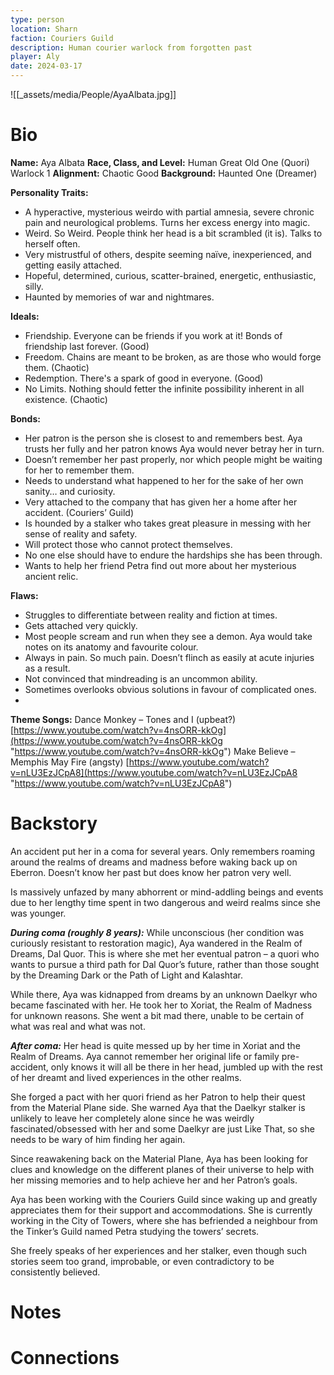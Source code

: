 ```yaml
---
type: person
location: Sharn
faction: Couriers Guild
description: Human courier warlock from forgotten past
player: Aly
date: 2024-03-17
---
```

![[_assets/media/People/AyaAlbata.jpg]]
# Bio
**Name:** Aya Albata 
**Race, Class, and Level:** Human Great Old One (Quori) Warlock 1 
**Alignment:** Chaotic Good 
**Background:** Haunted One (Dreamer) 

**Personality Traits:**
- A hyperactive, mysterious weirdo with partial amnesia, severe chronic pain and neurological problems. Turns her excess energy into magic.
- Weird. So Weird. People think her head is a bit scrambled (it is). Talks to herself often.
- Very mistrustful of others, despite seeming naïve, inexperienced, and getting easily attached.
- Hopeful, determined, curious, scatter-brained, energetic, enthusiastic, silly.
- Haunted by memories of war and nightmares.

**Ideals:**
- Friendship. Everyone can be friends if you work at it! Bonds of friendship last forever. (Good)
- Freedom. Chains are meant to be broken, as are those who would forge them. (Chaotic)
- Redemption. There's a spark of good in everyone. (Good)
- No Limits. Nothing should fetter the infinite possibility inherent in all existence. (Chaotic)

**Bonds:**
- Her patron is the person she is closest to and remembers best. Aya trusts her fully and her patron knows Aya would never betray her in turn.
- Doesn’t remember her past properly, nor which people might be waiting for her to remember them.
- Needs to understand what happened to her for the sake of her own sanity… and curiosity.
- Very attached to the company that has given her a home after her accident. (Couriers’ Guild)
- Is hounded by a stalker who takes great pleasure in messing with her sense of reality and safety.
- Will protect those who cannot protect themselves.
- No one else should have to endure the hardships she has been through.
- Wants to help her friend Petra find out more about her mysterious ancient relic.

**Flaws:**
- Struggles to differentiate between reality and fiction at times.
- Gets attached very quickly.
- Most people scream and run when they see a demon. Aya would take notes on its anatomy and favourite colour.
- Always in pain. So much pain. Doesn’t flinch as easily at acute injuries as a result.
- Not convinced that mindreading is an uncommon ability.
- Sometimes overlooks obvious solutions in favour of complicated ones.
- 
**Theme Songs:** 
Dance Monkey – Tones and I (upbeat?) [https://www.youtube.com/watch?v=4nsORR-kkOg](https://www.youtube.com/watch?v=4nsORR-kkOg "https://www.youtube.com/watch?v=4nsORR-kkOg") 
Make Believe – Memphis May Fire (angsty) [https://www.youtube.com/watch?v=nLU3EzJCpA8](https://www.youtube.com/watch?v=nLU3EzJCpA8 "https://www.youtube.com/watch?v=nLU3EzJCpA8") 
# Backstory
An accident put her in a coma for several years. Only remembers roaming around the realms of dreams and madness before waking back up on Eberron. Doesn’t know her past but does know her patron very well. 

Is massively unfazed by many abhorrent or mind-addling beings and events due to her lengthy time spent in two dangerous and weird realms since she was younger. 

_**During coma (roughly 8 years):**_ While unconscious (her condition was curiously resistant to restoration magic), Aya wandered in the Realm of Dreams, Dal Quor. This is where she met her eventual patron – a quori who wants to pursue a third path for Dal Quor’s future, rather than those sought by the Dreaming Dark or the Path of Light and Kalashtar. 

While there, Aya was kidnapped from dreams by an unknown Daelkyr who became fascinated with her. He took her to Xoriat, the Realm of Madness for unknown reasons. She went a bit mad there, unable to be certain of what was real and what was not. 

_**After coma:**_ Her head is quite messed up by her time in Xoriat and the Realm of Dreams. Aya cannot remember her original life or family pre-accident, only knows it will all be there in her head, jumbled up with the rest of her dreamt and lived experiences in the other realms. 

She forged a pact with her quori friend as her Patron to help their quest from the Material Plane side. She warned Aya that the Daelkyr stalker is unlikely to leave her completely alone since he was weirdly fascinated/obsessed with her and some Daelkyr are just Like That, so she needs to be wary of him finding her again. 

Since reawakening back on the Material Plane, Aya has been looking for clues and knowledge on the different planes of their universe to help with her missing memories and to help achieve her and her Patron’s goals. 

Aya has been working with the Couriers Guild since waking up and greatly appreciates them for their support and accommodations. She is currently working in the City of Towers, where she has befriended a neighbour from the Tinker’s Guild named Petra studying the towers’ secrets. 

She freely speaks of her experiences and her stalker, even though such stories seem too grand, improbable, or even contradictory to be consistently believed.
# Notes


# Connections
